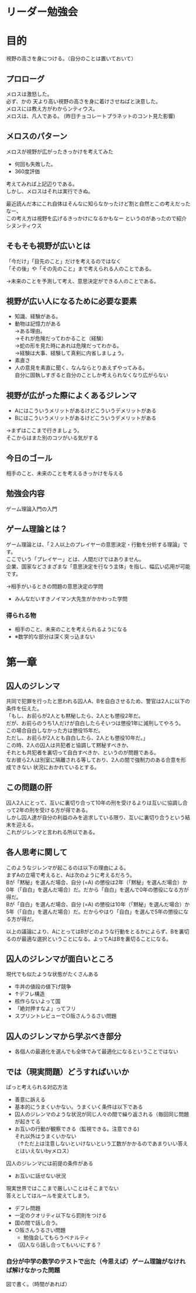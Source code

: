 # リーダー勉強会

# 目的

視野の高さを身につける。（自分のことは置いておいて）


## プロローグ  
メロスは激怒した。  
必ず、かの 天より高い視野の高さを身に着けさせねばと決意した。  
メロスには教え方がわからンティウス。  
メロスは、凡人である。
(昨日チョコレートプラネットのコント見た影響)

## メロスのパターン

メロスが視野が広がったきっかけを考えてみた  
- 何回も失敗した。
- 360度評価

考えてみれば上記辺りである。  
しかし、メロスはそれは実行できぬ。

最近読んだ本にこれ自体はそんなに知らなかったけど割と自然とこの考えだったなー、  
この考え方は視野を広げるきっかけになるかもなー
というのがあったので紹介シヌンティウス

## そもそも視野が広いとは
「今だけ」「目先のこと」だけを考えるのではなく  
「その後」や「その先のこと」まで考えられる人のことである。  

→未来のことを予測して考え、意思決定ができる人のことである。

## 視野が広い人になるために必要な要素
- 知識、経験がある。
 - 動物は記憶力がある  
→ある理由。  
→それが危険だってわかること（経験）   
→蛇の形を見た時にあれは危険だってわかる。  
→経験は大事、経験して真剣に内省しましょう。
- 素直さ
 - 人の意見を素直に聞く、なんならとりあえずやってみる。  
 自分に固執しすぎると自分のことしか考えられなくなり広がらない

## 視野が広がった際によくあるジレンマ
- Aにはこういうメリットがあるけどこういうデメリットがある
- Bにはこういうメリットがあるけどこういうデメリットがある

→まずはここまで行きましょう。  
そこからはまた別のコツがいる気がする

## 今日のゴール

相手のこと、未来のことを考えるきっかけを与える

## 勉強会内容

ゲーム理論入門の入門


## ゲーム理論とは？

ゲーム理論とは、「２人以上のプレイヤーの意思決定・行動を分析する理論」です。  
ここでいう「プレイヤー」とは、人間だけではありません。  
企業、国家などさまざまな「意思決定を行なう主体」を指し、幅広い応用が可能です。

→相手がいるときの問題の意思決定の学問

- みんなだいすきノイマン大先生がかかわった学問

### 得られる物
- 相手のこと、未来のことを考えられるようになる
- ※数学的な部分は深く突っ込まない

# 第一章

## 囚人のジレンマ

共同で犯罪を行ったと思われる囚人A、Bを自白させるため、警官は2人に以下の条件を伝えた。  
「もし、お前らが2人とも黙秘したら、2人とも懲役2年だ。  
だが、お前らのうち1人だけが自白したらそいつは懲役1年に減刑してやろう。  
この場合自白しなかった方は懲役15年だ。  
ただし、お前らが2人とも自白したら、2人とも懲役10年だ。」  
この時、2人の囚人は共犯者と協調して黙秘すべきか、  
それとも共犯者を裏切って自白すべきか、というのが問題である。  
なお彼ら2人は別室に隔離される等しており、2人の間で強制力のある合意を形成できない 状況におかれているとする。

## この問題の肝
囚人2人にとって、互いに裏切り合って10年の刑を受けるよりは互いに協調し合って2年の刑を受ける方が得である。  
しかし囚人達が自分の利益のみを追求している限り、互いに裏切り合うという結末を迎える。  
これがジレンマと言われる所以である。

## 各人思考に関して

このようなジレンマが起こるのは以下の理由による。  
まずAの立場で考えると、Aは次のように考えるだろう。  
Bが「黙秘」を選んだ場合、自分 (=A) の懲役は2年（「黙秘」を選んだ場合）か0年（「自白」を選んだ場合）だ。だから「自白」を選んで0年の懲役になる方が得だ。  
Bが「自白」を選んだ場合、自分 (=A) の懲役は10年（「黙秘」を選んだ場合）か5年（「自白」を選んだ場合）だ。だからやはり「自白」を選んで5年の懲役になる方が得だ。  

以上の議論により、AにとってはBがどのような行動をとるかによらず、Bを裏切るのが最適な選択ということになる。よってAはBを裏切ることになる。  

## 囚人のジレンマが面白いところ

現代でも似たような状態がたくさんある
- 牛丼の値段の値下げ競争
- ↑デフレ構造
- 核作らないよって国
- 「絶対押すなよ」ってフリ
- スプリントレビューで○阪さんうるさい問題

## 囚人のジレンマから学ぶべき部分

- 各個人の最適化を選んでも全体でみて最適化になるということではない

## では（現実問題）どうすればいいか
ぱっと考えられる対応方法
- 善意に訴える
 - 基本的にうまくいかない。うまくいく条件は以下である
  - 囚人のジレンマのような状況が同じ人々の間で繰り返される（毎回同じ問題が起きてる
  - お互いの行動が観察できる（監視できる。注意できる)  
  それ以外はうまくいかない  
（↑ただ上は注意しないといけないという工数がかかるのであまりいい答えとはいえないbyメロス）

囚人のジレンマには前提の条件がある
- お互いに話せない状況

現実世界ではここまで厳しいことはそこまでない  
答えとしてはルールを変えてしまう。
- デフレ問題
 - 一定のクオリティ以下なら罰則をつける
 - 国の間で話し合う。
- ○阪さんうるさい問題
  - 勉強会してもらうペナルティ
- （囚人なら話し合ってもいいにする？

### 自分が中学の数学のテストで出た（今思えば）ゲーム理論がなければ解けなかった問題

図で書く。（時間があれば）
